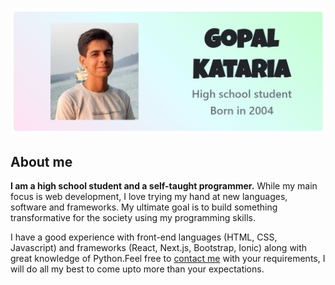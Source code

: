 ![Gopal Kataria](./screenshot.jpg)


## About me 

**I am a high school student and a self-taught programmer.** While my main focus is web development, I love trying my hand at new languages, software and frameworks. My ultimate goal is to build something transformative for the society using my programming skills.

I have a good experience with front-end languages (HTML, CSS, Javascript) and frameworks (React, Next.js, Bootstrap, Ionic) along with great knowledge of Python.Feel free to [contact me]( https://gopalkataria.web.app/) with your requirements, I will do all my best to come upto more than your expectations.


